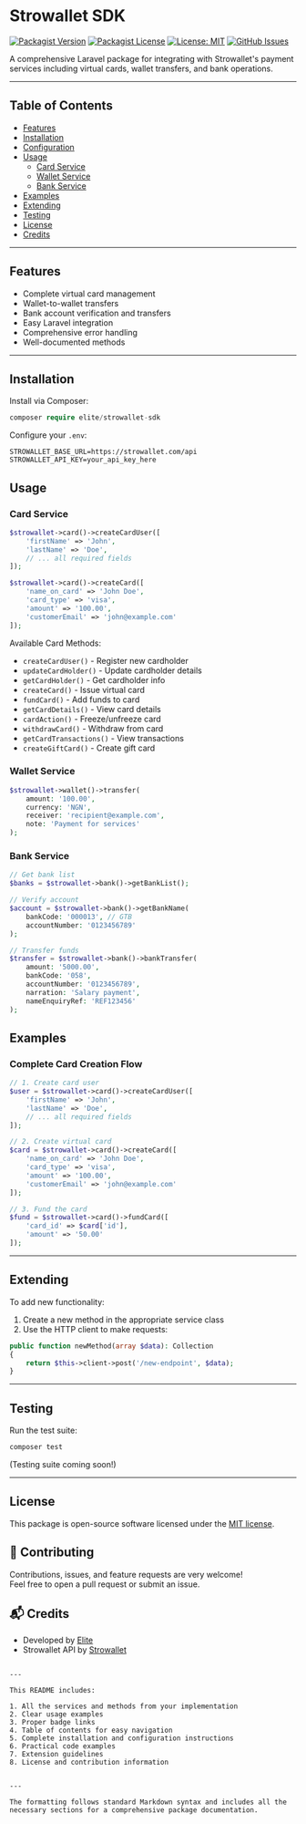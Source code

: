 # Strowallet SDK

[![Packagist Version](https://img.shields.io/packagist/v/elite/strowallet-laravel)](https://packagist.org/packages/elite/strowallet-laravel)
[![Packagist License](https://img.shields.io/packagist/l/elite/strowallet-laravel)](https://github.com/eliteio01/strowallet-laravel-sdk/blob/main/LICENSE)
[![License: MIT](https://img.shields.io/badge/license-MIT-purple.svg)](https://opensource.org/licenses/MIT)
[![GitHub Issues](https://img.shields.io/github/issues/eliteio01/strowallet-laravel-sdk)](https://github.com/eliteio01/strowallet-laravel-sdk/issues)


A comprehensive Laravel package for integrating with Strowallet's payment services including virtual cards, wallet transfers, and bank operations.


---

## Table of Contents
- [Features](#features)
- [Installation](#installation)
- [Configuration](#configuration)
- [Usage](#usage)
  - [Card Service](#card-service)
  - [Wallet Service](#wallet-service)
  - [Bank Service](#bank-service)
- [Examples](#examples)
- [Extending](#extending)
- [Testing](#testing)
- [License](#license)
- [Credits](#credits)


---


## Features
- Complete virtual card management
- Wallet-to-wallet transfers
- Bank account verification and transfers
- Easy Laravel integration
- Comprehensive error handling
- Well-documented methods


---

## Installation

Install via Composer:

```php
composer require elite/strowallet-sdk

```


Configure your `.env`:

```dotenv
STROWALLET_BASE_URL=https://strowallet.com/api
STROWALLET_API_KEY=your_api_key_here
```

## Usage

### Card Service

```php
$strowallet->card()->createCardUser([
    'firstName' => 'John',
    'lastName' => 'Doe',
    // ... all required fields
]);

$strowallet->card()->createCard([
    'name_on_card' => 'John Doe',
    'card_type' => 'visa',
    'amount' => '100.00',
    'customerEmail' => 'john@example.com'
]);
```

Available Card Methods:
- `createCardUser()` - Register new cardholder
- `updateCardHolder()` - Update cardholder details
- `getCardHolder()` - Get cardholder info
- `createCard()` - Issue virtual card
- `fundCard()` - Add funds to card
- `getCardDetails()` - View card details
- `cardAction()` - Freeze/unfreeze card
- `withdrawCard()` - Withdraw from card
- `getCardTransactions()` - View transactions
- `createGiftCard()` - Create gift card

### Wallet Service

```php
$strowallet->wallet()->transfer(
    amount: '100.00',
    currency: 'NGN',
    receiver: 'recipient@example.com',
    note: 'Payment for services'
);
```

### Bank Service

```php
// Get bank list
$banks = $strowallet->bank()->getBankList();

// Verify account
$account = $strowallet->bank()->getBankName(
    bankCode: '000013', // GTB
    accountNumber: '0123456789'
);

// Transfer funds
$transfer = $strowallet->bank()->bankTransfer(
    amount: '5000.00',
    bankCode: '058',
    accountNumber: '0123456789',
    narration: 'Salary payment',
    nameEnquiryRef: 'REF123456'
);
```

## Examples

### Complete Card Creation Flow

```php
// 1. Create card user
$user = $strowallet->card()->createCardUser([
    'firstName' => 'John',
    'lastName' => 'Doe',
    // ... all required fields
]);

// 2. Create virtual card
$card = $strowallet->card()->createCard([
    'name_on_card' => 'John Doe',
    'card_type' => 'visa',
    'amount' => '100.00',
    'customerEmail' => 'john@example.com'
]);

// 3. Fund the card
$fund = $strowallet->card()->fundCard([
    'card_id' => $card['id'],
    'amount' => '50.00'
]);
```
---

## Extending

To add new functionality:

1. Create a new method in the appropriate service class
2. Use the HTTP client to make requests:

```php
public function newMethod(array $data): Collection
{
    return $this->client->post('/new-endpoint', $data);
}
```
---

## Testing

Run the test suite:

```bash
composer test
```
(Testing suite coming soon!)

---

## License

This package is open-source software licensed under the [MIT license](LICENSE).

## 📣 Contributing

Contributions, issues, and feature requests are very welcome!  
Feel free to open a pull request or submit an issue.

## 📬 Credits

- Developed by [Elite](https://github.com/eliteio01)
- Strowallet API by [Strowallet](https://strowallet.com)
```

---

This README includes:

1. All the services and methods from your implementation
2. Clear usage examples
3. Proper badge links
4. Table of contents for easy navigation
5. Complete installation and configuration instructions
6. Practical code examples
7. Extension guidelines
8. License and contribution information


---

The formatting follows standard Markdown syntax and includes all the necessary sections for a comprehensive package documentation.